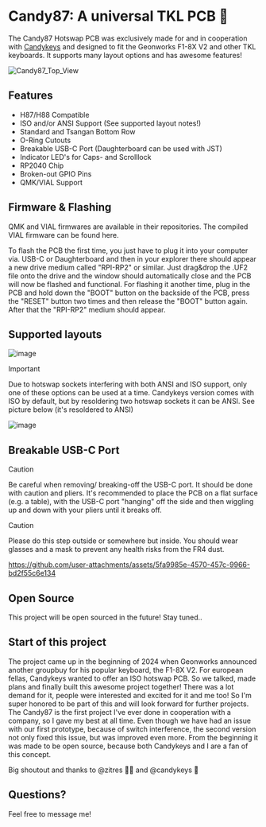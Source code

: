 # Candy87: A universal TKL PCB 💙
The Candy87 Hotswap PCB was exclusively made for and in cooperation with [Candykeys](https://candykeys.com/) and designed to fit the Geonworks F1-8X V2 and other TKL keyboards. It supports many layout options and has awesome features!

![Candy87_Top_View](https://github.com/user-attachments/assets/232b2038-8ebe-4651-b32d-1656d3a3d183)

## Features
- H87/H88 Compatible
- ISO and/or ANSI Support (See supported layout notes!)
- Standard and Tsangan Bottom Row
- O-Ring Cutouts
- Breakable USB-C Port (Daughterboard can be used with JST)
- Indicator LED's for Caps- and Scrolllock
- RP2040 Chip
- Broken-out GPIO Pins
- QMK/VIAL Support

## Firmware & Flashing
QMK and VIAL firmwares are available in their repositories. The compiled VIAL firmware can be found here.

To flash the PCB the first time, you just have to plug it into your computer via. USB-C or Daughterboard and then in your explorer there should appear a new drive medium called "RPI-RP2" or similar. Just drag&drop the .UF2 file onto the drive and the window should automatically close and the PCB will now be flashed and functional.
For flashing it another time, plug in the PCB and hold down the "BOOT" button on the backside of the PCB, press the "RESET" button two times and then release the "BOOT" button again. After that the "RPI-RP2" medium should appear.

## Supported layouts
![image](https://github.com/user-attachments/assets/a59127cd-568c-4c5f-873d-6724742b469c)

> [!IMPORTANT]
> Due to hotswap sockets interfering with both ANSI and ISO support, only one of these options can be used at a time.
> Candykeys version comes with ISO by default, but by resoldering two hotswap sockets it can be ANSI. See picture below (it's resoldered to ANSI)

![image](https://github.com/user-attachments/assets/c20ca5b5-92b3-47e5-9656-a8bfeb09d2cf)

## Breakable USB-C Port
> [!CAUTION]
> Be careful when removing/ breaking-off the USB-C port. It should be done with caution and pliers.
> It's recommended to place the PCB on a flat surface (e.g. a table), with the USB-C port "hanging" off the side and then wiggling up and down with your pliers until it breaks off.

> [!CAUTION]
> Please do this step outside or somewhere but inside.
> You should wear glasses and a mask to prevent any health risks from the FR4 dust.

https://github.com/user-attachments/assets/5fa9985e-4570-457c-9966-bd2f55c6e134

## Open Source
This project will be open sourced in the future! Stay tuned..

## Start of this project
The project came up in the beginning of 2024 when Geonworks announced another groupbuy for his popular keyboard, the F1-8X V2. For european fellas, Candykeys wanted to offer an ISO hotswap PCB. So we talked, made plans and finally built this awesome project together!
There was a lot demand for it, people were interested and excited for it and me too! So I'm super honored to be part of this and will look forward for further projects. The Candy87 is the first project I've ever done in cooperation with a company, so I gave my best at all time. Even though we have had an issue with our first prototype, because of switch interference, the second version not only fixed this issue, but was improved even more. From the beginning it was made to be open source, because both Candykeys and I are a fan of this concept.

Big shoutout and thanks to @zitres 🍋🍋 and @candykeys 💙

## Questions?
Feel free to message me!
